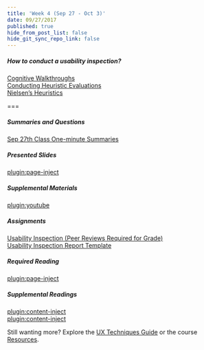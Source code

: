 ```yaml
---
title: 'Week 4 (Sep 27 - Oct 3)'
date: 09/27/2017
published: true
hide_from_post_list: false
hide_git_sync_repo_link: false
---
```


##### How to conduct a usability inspection?   
[Cognitive Walkthroughs](https://www.swipe.to/9967fp?p=2rXR1F3mH)  
[Conducting Heuristic Evaluations](https://www.swipe.to/9967fp?p=bhT4QfB2J)  
[Nielsen’s Heuristics](https://www.swipe.to/9967fp?p=1Mb9rDTJS)  

===

##### Summaries and Questions  
[Sep 27th Class One-minute Summaries](https://canvas.sfu.ca/courses/36662/assignments/267535)

##### Presented Slides  
[plugin:page-inject](/slide-decks/week-04)

##### Supplemental Materials  
[plugin:youtube](https://www.youtube.com/watch?v=gSm6bOw-KcQ)

##### Assignments
[Usability Inspection (Peer Reviews Required for Grade)](https://canvas.sfu.ca/courses/36662/assignments/267545)   
[Usability Inspection Report Template](https://canvas.sfu.ca/courses/36662/files/folder/Handouts/Usability%20Inspection%20Report%20Template#)

##### Required Reading  
[plugin:page-inject](/required-readings/week-04)

##### Supplemental Readings  
[plugin:content-inject](/ux-techniques/how-to-conduct-a-usability-inspection/cognitive-walkthroughs)  
[plugin:content-inject](/ux-techniques/how-to-conduct-a-usability-inspection/heuristic-evaluations)  

Still wanting more? Explore the [UX Techniques Guide](../../ux-techniques) or the course [Resources](../../resources).
